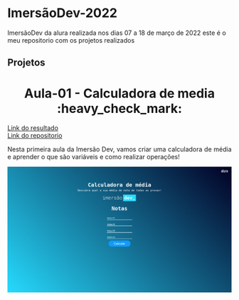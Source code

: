 # ImersãoDev-2022

ImersãoDev da alura realizada nos dias 07 a 18 de março de 2022 este é o meu repositorio com os projetos realizados

## Projetos
<h1 align="center">Aula-01 - Calculadora de media :heavy_check_mark:</h1> 

[Link do resultado](https://vitor-imersaodev-media.netlify.app/) <br />
[Link do repositorio](https://github.com/vitorFRE/ImersaoDev-alura/tree/main/Calculadora-Media) <br />

<p align="justify">Nesta primeira aula da Imersão Dev, vamos criar uma calculadora de média e aprender o que são variáveis e como realizar operações!</p>

<p align="center">
  <img src="./prints/aula01.png" title="Resultado">
</p>



